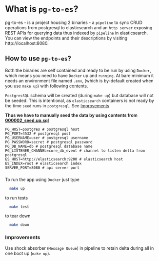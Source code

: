 # What is `pg-to-es`?

pg-to-es - is a project housing 2 binaries - a `pipeline` to sync CRUD operations from postgresql to elasticsearch and an `http server` exposing REST APIs for querying data thus indexed by `pipeline` in elasticsearch.<br>You can view the endpoints and their descriptions by visiting http://localhost:8080.

## How to use `pg-to-es`?

Both the binaries are self contained and ready to be run by using `Docker`, which means you need to have `Docker` up and `running`. At bare minimum it needs an environment file named `.env`, (which is by-default created when you use `make up`) with following contents.

`PostgresSQL` schema will be created (during `make up`) but database will not be seeded. This is intentional, as `elasticsearch` containers is not ready by the time `seed` runs in `postgresql`. See [Improvements](#improvements)


**Thus we have to manually seed the data by using contents from [000002_seed.up.sql](internal/db/migrations/000002_seed.up.sql)**


```.env
PG_HOST=postgres # postgresql host
PG_PORT=4532 # postgresql post
PG_USERNAME=user # postgresql username
PG_PASSWORD=secret # postgresql password
PG_DB_NAME=db # postgresql database name
PG_LISTENER_CHANNEL=core_db_event # channel to listen delta from postgresql
ES_HOST=http://elasticsearch:9200 # elasticsearch host
ES_INDEX=root # elasticsearch index
SERVER_PORT=8080 # api server port
```

###  

To run the app using `Docker` just type

```sh
  make up
```

to run tests

```sh
  make test
```

to tear down

```sh
  make down
```

<a id="improvements"></a>
### Improvements
Use shock absorber (`Message Queue`) in pipeline to retain delta during all in one boot up (`make up`).